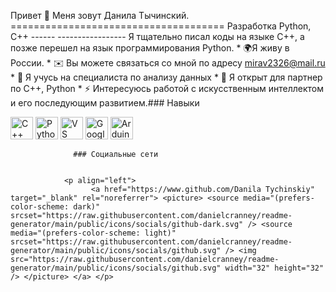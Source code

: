 Привет 👋 Меня зовут Данила Тычинский. ===================================== Разработка Python, С++ ------ ----------------- Я тщательно писал коды на языке C++, а позже перешел на язык программирования Python. * 🌍Я живу в России. * ✉️ Вы можете связаться со мной по адресу [mirav2326@mail.ru](mailto:mirav2326@mail.ru)[](mailto:mirav2326@mail.ru) * 🧠 Я учусь на специалиста по анализу данных * 🤝 Я открыт для партнер по C++, Python * ⚡ Интересуюсь работой с искусственным интеллектом и его последующим развитием.### Навыки 
<p align="left">
 <a href="https://docs.microsoft.com/en-us/cpp/?view=msvc-170" target="_blank" rel="noreferrer"><img src="https://raw.githubusercontent.com/danielcranney/readme-generator/main/public/icons/skills/cplusplus-colored.svg" width="36" height="36" alt="C++" /></a> <a href="https://www.python.org/" target="_blank" rel="noreferrer"><img src="https://raw.githubusercontent.com/danielcranney/readme-generator/main/public/icons/skills/python-colored.svg" width="36" height="36" alt="Python" /></a> <a href="https://code.visualstudio.com/" target="_blank" rel="noreferrer"><img src="https://raw.githubusercontent.com/danielcranney/readme-generator/main/public/icons/skills/visualstudiocode.svg" width="36" height="36" alt="VS Code" /></a> <a href="https://cloud.google.com/" target="_blank" rel="noreferrer"><img src="https://raw.githubusercontent.com/danielcranney/readme-generator/main/public/icons/skills/googlecloud-colored.svg" width="36" height="36" alt="Google Cloud" /></a> <a href="https://store.arduino.cc/?gclid=Cj0KCQjw2eilBhCCARIsAG0Pf8uueBifykWcsSS4LPESeGQfxGVKJYnzV7bz471XfknQJy_1VINVWM8aAkLtEALw_wcB" target="_blank" rel="noreferrer"><img src="https://raw.githubusercontent.com/danielcranney/readme-generator/main/public/icons/skills/arduino-colored.svg" width="36" height="36" alt="Arduino" /></a> 
                    </p>
                    
                  ### Социальные сети
                  
                   
                <p align="left"> 
                      <a href="https://www.github.com/Danila Tychinskiy" target="_blank" rel="noreferrer"> <picture> <source media="(prefers-color-scheme: dark)" srcset="https://raw.githubusercontent.com/danielcranney/readme-generator/main/public/icons/socials/github-dark.svg" /> <source media="(prefers-color-scheme: light)" srcset="https://raw.githubusercontent.com/danielcranney/readme-generator/main/public/icons/socials/github.svg" /> <img src="https://raw.githubusercontent.com/danielcranney/readme-generator/main/public/icons/socials/github.svg" width="32" height="32" /> </picture> </a> </p>
